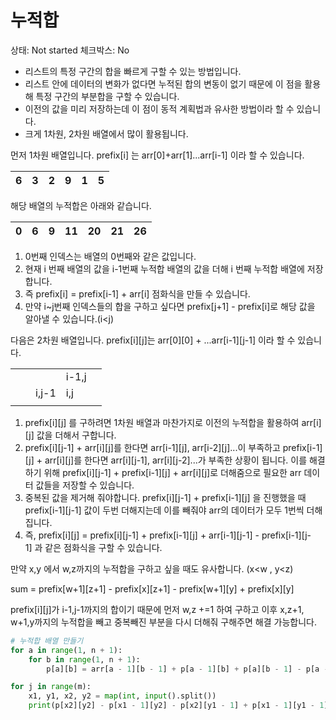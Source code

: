 # 누적합

상태: Not started
체크박스: No

- 리스트의 특정 구간의 합을 빠르게 구할 수 있는 방법입니다.
- 리스트 안에 데이터의 변화가 없다면 누적된 합의 변동이 없기 때문에 이 점을 활용해 특정 구간의 부분합을 구할 수 있습니다.
- 이전의 값을 미리 저장하는데 이 점이 동적 계획법과 유사한 방법이라 할 수 있습니다.
- 크게 1차원, 2차원 배열에서 많이 활용됩니다.

먼저 1차원 배열입니다. prefix[i] 는 arr[0]+arr[1]...arr[i-1] 이라 할 수 있습니다.

| 6 | 3 | 2 | 9 | 1 | 5 |
| --- | --- | --- | --- | --- | --- |

해당 배열의 누적합은 아래와 같습니다.

| 0 | 6 | 9 | 11 | 20 | 21 | 26 |
| --- | --- | --- | --- | --- | --- | --- |
1. 0번째 인덱스는 배열의 0번째와 같은 값입니다.
2. 현재 i 번째 배열의 값을 i-1번째 누적합 배열의 값을 더해 i 번째 누적합 배열에 저장합니다.
3. 즉 prefix[i] = prefix[i-1] + arr[i] 점화식을 만들 수 있습니다.
4. 만약 i~j번째 인덱스들의 합을 구하고 싶다면 prefix[j+1] - prefix[i]로 해당 값을 알아낼 수 있습니다.(i<j)

다음은 2차원 배열입니다. prefix[i]\[j]는 arr[0][0] + ...arr[i-1][j-1] 이라 할 수 있습니다.

|  |  |  |  |  |
| --- | --- | --- | --- | --- |
|  |  |  | i-1,j |  |
|  |  | i,j-1 | i,j |  |
|  |  |  |  |  |
1. prefix[i][j] 를 구하려면 1차원 배열과 마찬가지로 이전의 누적합을 활용하여 arr[i][j] 값을 더해서 구합니다.
2. prefix[i][j-1] + arr[i][j]를 한다면 arr[i-1][j], arr[i-2][j]...이 부족하고 prefix[i-1][j] + arr[i][j]를 한다면 arr[i][j-1], arr[i][j-2]...가 부족한 상황이 됩니다. 이를 해결하기 위해 prefix[i][j-1] + prefix[i-1][j] + arr[i][j]로 더해줌으로 필요한 arr 데이터 값들을 저장할 수 있습니다.
3. 중복된 값을 제거해 줘야합니다. prefix[i][j-1] + prefix[i-1][j] 을 진행했을 때 prefix[i-1][j-1] 값이 두번 더해지는데 이를 빼줘야 arr의 데이터가 모두 1번씩 더해집니다.
4. 즉, prefix[i][j] = prefix[i][j-1] + prefix[i-1][j] + arr[i-1][j-1] - prefix[i-1][j-1] 과 같은 점화식을 구할 수 있습니다.

만약 x,y 에서 w,z까지의 누적합을 구하고 싶을 때도 유사합니다. (x<w , y<z)

sum = prefix[w+1][z+1] - prefix[x][z+1] - prefix[w+1][y] + prefix[x][y]

prefix[i][j]가 i-1,j-1까지의 합이기 때문에 먼저 w,z +=1 하여 구하고 이후 x,z+1, w+1,y까지의 누적합을 빼고 중복빼진 부분을 다시 더해줘 구해주면 해결 가능합니다.

```python
# 누적합 배열 만들기
for a in range(1, n + 1):
    for b in range(1, n + 1):
        p[a][b] = arr[a - 1][b - 1] + p[a - 1][b] + p[a][b - 1] - p[a - 1][b - 1]

for j in range(m):
    x1, y1, x2, y2 = map(int, input().split())
    print(p[x2][y2] - p[x1 - 1][y2] - p[x2][y1 - 1] + p[x1 - 1][y1 - 1])

```